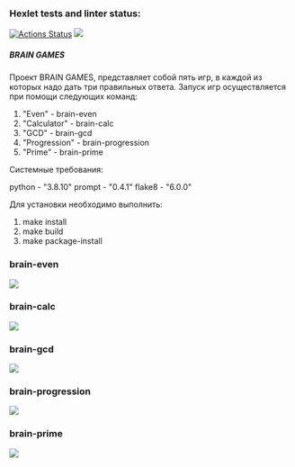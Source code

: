 ### Hexlet tests and linter status:
[![Actions Status](https://github.com/dim4ic/python-project-49/workflows/hexlet-check/badge.svg)](https://github.com/dim4ic/python-project-49/actions)
<a href="https://codeclimate.com/github/dim4ic/python-project-49/maintainability"><img src="https://api.codeclimate.com/v1/badges/23baf5be06f7f9665f9a/maintainability" /></a>

#####          BRAIN GAMES 

Проект BRAIN GAMES, представляет собой пять игр, в каждой из которых надо дать три правильных ответа.
Запуск игр осуществляется при помощи следующих команд:

1. "Even" - brain-even
2. "Calculator" - brain-calc
3. "GCD" - brain-gcd
4. "Progression" - brain-progression
5. "Prime" - brain-prime

Системные требования:

python - "3.8.10"
prompt - "0.4.1"
flake8 - "6.0.0"

Для установки необходимо выполнить:
1. make install
2. make build
3. make package-install


### brain-even  
<a href="https://asciinema.org/a/CuktjftJkokoWyuvQisbDFK8P" target="_blank"><img src="https://asciinema.org/a/CuktjftJkokoWyuvQisbDFK8P.svg" /></a>

### brain-calc
<a href="https://asciinema.org/a/mOhilEeXcJRF4wEjdCP1RheyY" target="_blank"><img src="https://asciinema.org/a/mOhilEeXcJRF4wEjdCP1RheyY.svg" /></a>

### brain-gcd
<a href="https://asciinema.org/a/cVkq2OSWIvbHFPA1X20NTVo9R" target="_blank"><img src="https://asciinema.org/a/cVkq2OSWIvbHFPA1X20NTVo9R.svg" /></a>

### brain-progression
<a href="https://asciinema.org/a/vlNkn66b6mwOBwJnJ8Fgsh0LJ" target="_blank"><img src="https://asciinema.org/a/vlNkn66b6mwOBwJnJ8Fgsh0LJ.svg" /></a>

### brain-prime
<a href="https://asciinema.org/a/546789" target="_blank"><img src="https://asciinema.org/a/546789.svg" /></a>


